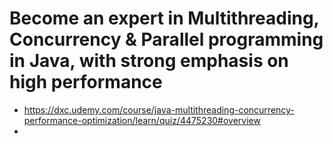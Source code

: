 # Become an expert in Multithreading, Concurrency & Parallel programming in Java, with strong emphasis on high performance
- https://dxc.udemy.com/course/java-multithreading-concurrency-performance-optimization/learn/quiz/4475230#overview
- 
